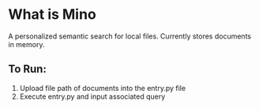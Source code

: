 # What is Mino

A personalized semantic search for local files. Currently stores documents in memory.

## To Run:

1) Upload file path of documents into the entry.py file
2) Execute entry.py and input associated query
